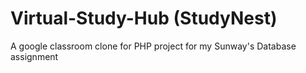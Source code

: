# Virtual-Study-Hub (StudyNest)
A google classroom clone for PHP project for my Sunway's Database assignment
